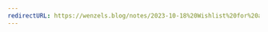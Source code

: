 ```yaml
---
redirectURL: https://wenzels.blog/notes/2023-10-18%20Wishlist%20for%20an%20iPhone%20design%20refresh/
---
```

